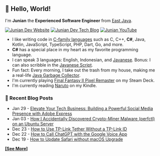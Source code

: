 ## 👋 Hello, World!

I'm **Junian** the **Experienced Software Engineer** from [East Java](https://en.wikipedia.org/wiki/East_Java).

[![Junian Dev Website](https://img.shields.io/badge/Website-1a73e8?style=for-the-badge&logo=googlechrome&logoColor=white "Junian Dev Website")](https://www.junian.dev/)
[![Junian Dev Tech Blog](https://img.shields.io/badge/Tech_Blog-1a73e8?style=for-the-badge&logo=hugo&logoColor=white "Junian Dev Tech Blog")](https://www.junian.dev/blog/)
[![Junian YouTube](https://img.shields.io/youtube/channel/views/UCepvZYlW1tWJ8bu3dWLQh2w?style=for-the-badge&logo=youtube&label=YouTube&labelColor=ff0000&color=555555
 "Junian YouTube Channel")](https://www.youtube.com/@JunianDev)

- I like writing code in [C-family languages](https://en.wikipedia.org/wiki/List_of_C-family_programming_languages) such as C, C++, **C#**, Java, Kotlin, JavaScript, TypeScript, PHP, Dart, Go, and more.
- **C#** has a special place in my heart as my favorite programming language.
- I can speak 3 languages: English, Indonesian, and [Javanese](https://en.wikipedia.org/wiki/Javanese_language). Bonus: I can also scribble in the [Javanese Script](https://en.wikipedia.org/wiki/Javanese_script).
- Fun fact: Every morning, I take out the trash from my house, making me a real-life [Java Garbage Collector](https://en.wikipedia.org/wiki/Garbage_collection_(computer_science)#Java).
- I'm currently playing [Final Fantasy II Pixel Remaster](https://finalfantasypixelremaster.square-enix-games.com/en_GB/) on my Steam Deck.
- I'm currently reading [Naruto](https://en.wikipedia.org/wiki/Naruto) on my Kindle.

### 📝 Recent Blog Posts
<!-- feed start -->
- Jan 29 - [Elevate Your Tech Business: Building a Powerful Social Media Presence with Adobe Express](https://www.junian.net/tech/building-a-powerful-social-media-presence-with-adobe-express/)
- Jan 03 - [How I Accidentally Discovered Crypto-Miner Malware (perfctl) on an Ubuntu Server](https://www.junian.net/tech/ubuntu-perfctl-malware-mongodb-not-running/)
- Dec 23 - [How to Use TP-Link Tether Without a TP-Link ID](https://www.junian.net/tech/tp-link-tether-without-tp-link-id/)
- Dec 22 - [How to Call ChatGPT with the Google Voice App](https://www.junian.net/tech/google-voice-chatgpt-call/)
- Dec 19 - [How to Update Safari without macOS Upgrade](https://www.junian.net/tech/update-safari-without-macos-upgrade/)
<!-- feed end -->

[**[See More]**](https://www.junian.net/)

<!--
I'm open to freelance work. Feel free to [contact me](https://www.upwork.com/freelancers/junian)!
-->

<!--
[![Hire Junian on Upwork](https://img.shields.io/badge/UpWork-14a800?style=for-the-badge&logo=upwork&logoColor=white "Hire Junian on Upwork")](https://www.junian.dev/upwork/)
-->

<!--
## 📊 Stats

![](https://github-readme-stats.vercel.app/api?username=junian&theme=default&hide_border=false&include_all_commits=true&count_private=true&layout=compact)

![](https://github-readme-streak-stats.herokuapp.com/?user=junian&theme=default&hide_border=false)

-->

<!--
![](https://github-readme-stats.vercel.app/api/top-langs/?username=junian&theme=default&hide_border=false&include_all_commits=true&count_private=true&layout=compact)
-->

<!--
**junian/junian** is a ✨ _special_ ✨ repository because its `README.md` (this file) appears on your GitHub profile.

Here are some ideas to get you started:

- 🔭 I’m currently working on ...
- 🌱 I’m currently learning ...
- 👯 I’m looking to collaborate on ...
- 🤔 I’m looking for help with ...
- 💬 Ask me about ...
- 📫 How to reach me: ...
- 😄 Pronouns: ...
- ⚡ Fun fact: ...
-->
